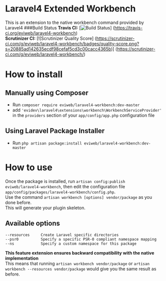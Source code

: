 Laravel4 Extended Workbench
===========================
This is an extension to the native workbench command provided by Laravel4
###Build Status
**Travis CI:** [![Build Status](https://travis-ci.org/eviweb/laravel4-workbench.png?branch=master)]
(https://travis-ci.org/eviweb/laravel4-workbench)   
**Scrutinizer CI:** [![Scrutinizer Quality Score]
(https://scrutinizer-ci.com/g/eviweb/laravel4-workbench/badges/quality-score.png?s=20885ad142635ecdf98cefaf5cd3c00cacc4365b)]
(https://scrutinizer-ci.com/g/eviweb/laravel4-workbench/)     

How to install
==============
Manually using Composer
-----------------------
*   Run `composer require eviweb/laravel4-workbench:dev-master`     
*   add `'evidev\laravel4\extensions\workbench\WorkbenchServiceProvider'` in the
`providers` section of your `app/config/app.php` configuration file     

Using Laravel Package Installer
-------------------------------
*   Run `php artisan package:install eviweb/laravel4-workbench:dev-master`     

How to use
==========
Once the package is installed, run `artisan config:publish eviweb/laravel4-workbench`,
then edit the configuration file `app/config/packages/laravel4-workbench/config.php`.   
Use the command `artisan workbench [options] vendor/package` as you done before.    
This will generate your plugin skeleton.    

Available options
-----------------
    
    --resources     Create Laravel specific directories
    --psr0          Specify a specific PSR-0 compliant namespace mapping
    --ns            Specify a custom namespace for this package
    
**This feature extension ensures backward compatibility with the native implementation**    
This means that running `artisan workbench vendor/package` or `artisan workbench --resources vendor/package`
would give you the same result as before.   